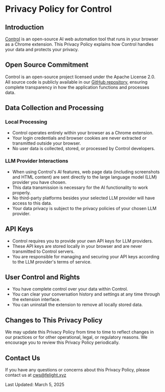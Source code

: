 # Privacy Policy for Control

## Introduction

[Control](https://github.com/Greatness0123/Control) is an open-source AI web automation tool that runs in your browser as a Chrome extension. This Privacy Policy explains how Control handles your data and protects your privacy.

## Open Source Commitment

Control is an open-source project licensed under the Apache License 2.0. All source code is publicly available in our [GitHub repository](https://github.com/Greatness0123/Control), ensuring complete transparency in how the application functions and processes data.

## Data Collection and Processing

### Local Processing
- Control operates entirely within your browser as a Chrome extension.
- Your login credentials and browser cookies are never extracted or transmitted outside your browser.
- No user data is collected, stored, or processed by Control developers.

### LLM Provider Interactions
- When using Control's AI features, web page data (including screenshots and HTML content) are sent directly to the large language model (LLM) provider you have chosen.
- This data transmission is necessary for the AI functionality to work properly.
- No third-party platforms besides your selected LLM provider will have access to this data.
- Your data privacy is subject to the privacy policies of your chosen LLM provider.

## API Keys

- Control requires you to provide your own API keys for LLM providers.
- These API keys are stored locally in your browser and are never transmitted to Control servers.
- You are responsible for managing and securing your API keys according to the LLM provider's terms of service.

## User Control and Rights

- You have complete control over your data within Control.
- You can clear your conversation history and settings at any time through the extension interface.
- You can uninstall the extension to remove all locally stored data.

## Changes to This Privacy Policy

We may update this Privacy Policy from time to time to reflect changes in our practices or for other operational, legal, or regulatory reasons. We encourage you to review this Privacy Policy periodically.

## Contact Us

If you have any questions or concerns about this Privacy Policy, please contact us at cws@felight.xyz

Last Updated: March 5, 2025